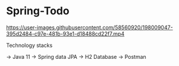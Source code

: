 # Spring-Todo



https://user-images.githubusercontent.com/58560920/198009047-395d2484-c97e-481b-93e1-d18488cd22f7.mp4


Technology stacks

-> Java 11
-> Spring data JPA
-> H2 Database
-> Postman
